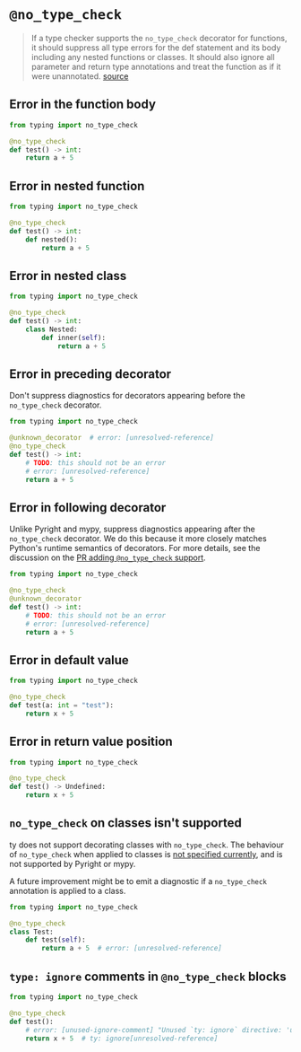 # `@no_type_check`

> If a type checker supports the `no_type_check` decorator for functions, it should suppress all
> type errors for the def statement and its body including any nested functions or classes. It
> should also ignore all parameter and return type annotations and treat the function as if it were
> unannotated. [source](https://typing.python.org/en/latest/spec/directives.html#no-type-check)

## Error in the function body

```py
from typing import no_type_check

@no_type_check
def test() -> int:
    return a + 5
```

## Error in nested function

```py
from typing import no_type_check

@no_type_check
def test() -> int:
    def nested():
        return a + 5
```

## Error in nested class

```py
from typing import no_type_check

@no_type_check
def test() -> int:
    class Nested:
        def inner(self):
            return a + 5
```

## Error in preceding decorator

Don't suppress diagnostics for decorators appearing before the `no_type_check` decorator.

```py
from typing import no_type_check

@unknown_decorator  # error: [unresolved-reference]
@no_type_check
def test() -> int:
    # TODO: this should not be an error
    # error: [unresolved-reference]
    return a + 5
```

## Error in following decorator

Unlike Pyright and mypy, suppress diagnostics appearing after the `no_type_check` decorator. We do
this because it more closely matches Python's runtime semantics of decorators. For more details, see
the discussion on the
[PR adding `@no_type_check` support](https://github.com/astral-sh/ruff/pull/15122#discussion_r1896869411).

```py
from typing import no_type_check

@no_type_check
@unknown_decorator
def test() -> int:
    # TODO: this should not be an error
    # error: [unresolved-reference]
    return a + 5
```

## Error in default value

```py
from typing import no_type_check

@no_type_check
def test(a: int = "test"):
    return x + 5
```

## Error in return value position

```py
from typing import no_type_check

@no_type_check
def test() -> Undefined:
    return x + 5
```

## `no_type_check` on classes isn't supported

ty does not support decorating classes with `no_type_check`. The behaviour of `no_type_check` when
applied to classes is
[not specified currently](https://typing.python.org/en/latest/spec/directives.html#no-type-check),
and is not supported by Pyright or mypy.

A future improvement might be to emit a diagnostic if a `no_type_check` annotation is applied to a
class.

```py
from typing import no_type_check

@no_type_check
class Test:
    def test(self):
        return a + 5  # error: [unresolved-reference]
```

## `type: ignore` comments in `@no_type_check` blocks

```py
from typing import no_type_check

@no_type_check
def test():
    # error: [unused-ignore-comment] "Unused `ty: ignore` directive: 'unresolved-reference'"
    return x + 5  # ty: ignore[unresolved-reference]
```
